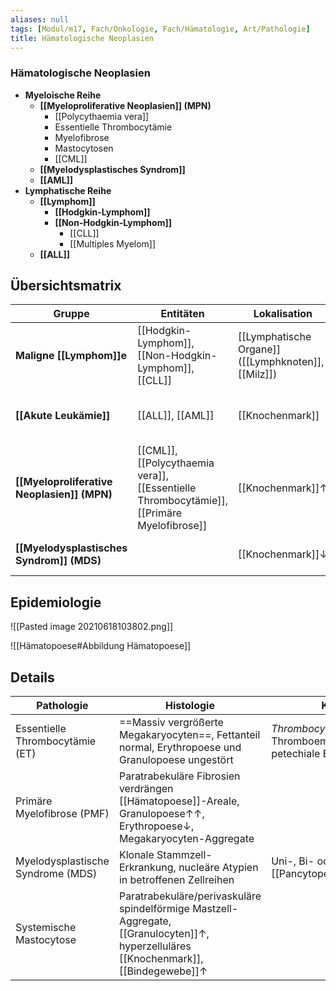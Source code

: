```yaml
---
aliases: null
tags: [Modul/m17, Fach/Onkologie, Fach/Hämatologie, Art/Pathologie]
title: Hämatologische Neoplasien
---
```

### Hämatologische Neoplasien 
- **Myeloische Reihe**
	- **[[Myeloproliferative Neoplasien]] (MPN)**
		- [[Polycythaemia vera]]
		- Essentielle Thrombocytämie
		- Myelofibrose
		- Mastocytosen
		- [[CML]]
	- **[[Myelodysplastisches Syndrom]]**
	- **[[AML]]**
- **Lymphatische Reihe**
	- **[[Lymphom]]**
		- **[[Hodgkin-Lymphom]]**
		- **[[Non-Hodgkin-Lymphom]]**
			- [[CLL]]
			- [[Multiples Myelom]]
	- **[[ALL]]**




## Übersichtsmatrix
Gruppe|Entitäten|Lokalisation|Reihe|Pathophysiologie|Symptome
-|-|-|-|-|-
**Maligne [[Lymphom]]e**|[[Hodgkin-Lymphom]], [[Non-Hodgkin-Lymphom]], [[CLL]]|[[Lymphatische Organe]] ([[Lymphknoten]], [[Milz]])|L|Neoplasie reifer [[Lymphocyten]]|[[B-Symptomatik]], [[Lymphadenopathie]]
**[[Akute Leukämie]]**|[[ALL]], [[AML]]|[[Knochenmark]]|L/M|Neoplasie von Vorläufer-Blasten|*Verdrängung*<br>[[Erythropoese]]→[[Anämie]]<br>[[Thrombopoese]]→[[Blutungsneigung]]<br>[[Leukopoese]]→Infektneigung
**[[Myeloproliferative Neoplasien]] (MPN)**|[[CML]], [[Polycythaemia vera]], [[Essentielle Thrombocytämie]], [[Primäre Myelofibrose]]|[[Knochenmark]]↑|M|Überproduktion (Qualität anfangs normal)|*Erhöhung*<br>[[Erythrocyten]]→Plethora<br>[[Thrombocyten]]→[[Thrombose]]<br>[[Granulocyten]]→[[Thrombose]]
**[[Myelodysplastisches Syndrom]] (MDS)**||[[Knochenmark]]↓|M|Dysfunktion (Quantität/Qualität↓ im [[Blut]])|*Verminderung*<br>[[Erythrocyten]]→[[Anämie]]<br>selten Bi-/[[Pancytopenie]]




## Epidemiologie
![[Pasted image 20210618103802.png]]

![[Hämatopoese#Abbildung Hämatopoese]]

## Details

Pathologie|Histologie|Klinik
-|-|-
Essentielle Thrombocytämie (ET)|==Massiv vergrößerte Megakaryocyten==, Fettanteil normal, Erythropoese und Granulopoese ungestört|*Thrombocytendysfunktion*: Thromboembolien und petechiale Blutungen
Primäre Myelofibrose (PMF)|Paratrabekuläre Fibrosien verdrängen [[Hämatopoese]]-Areale, Granulopoese↑↑, Erythropoese↓, Megakaryocyten-Aggregate|
Myelodysplastische Syndrome (MDS)|Klonale Stammzell-Erkrankung, nucleäre Atypien in betroffenen Zellreihen|Uni-, Bi- oder [[Pancytopenie]]
Systemische Mastocytose|Paratrabekuläre/perivaskuläre spindelförmige Mastzell-Aggregate, [[Granulocyten]]↑, hyperzelluläres [[Knochenmark]], [[Bindegewebe]]↑|